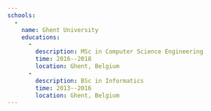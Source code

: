 ```yaml
---
schools:
  -
    name: Ghent University
    educations:
      -
        description: MSc in Computer Science Engineering
        time: 2016--2018
        location: Ghent, Belgium
      -
        description: BSc in Informatics
        time: 2013--2016
        location: Ghent, Belgium
---
```

